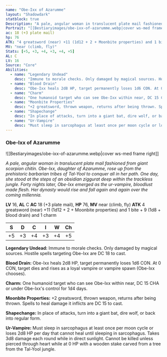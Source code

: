 ```yaml
---
name: "Obe-Ixx of Azarumme"
layout: "Shadowdark"
statblock: true
Description: "A pale, angular woman in translucent plate mail fashioned from giant scorpion chitin. Obe-Ixx, daughter of Azarumme, rose up from the prehistoric barbarian tribes of Tal-Yool to conquer all in her path. One day, she stood at the steps of an obsidian ziggurat deep within the trackless jungle. Forty nights later, Obe-Ixx emerged as the ur-vampire, bloodlust made flesh. Her dynasty would rise and fall again and again over the coming millennia."
Portrait: "[[Bestiaryimages/obe-ixx-of-azarumme.webp|cover ws-med frame right]]"
ac: 18 (+3 plate mail)
hp: 76
ATK: "4 greatsword (near) +11 (1d12 + 2 + Moonbite properties) and 1 bite + 9 (1d8 + blood drain) and 1 charm"
MV: "near (climb, fly)"
Stats: [+5, +3, +4, +3, +4, +5]
AL: C
LV: 16
Source: "Core"
Abilities:
  - name: "Legendary Undead"
    desc: "Immune to morale checks. Only damaged by magical sources. Hostile spells targeting Obe-Ixx are DC 18 to cast."
  - name: "Blood Drain"
    desc: "Obe-Ixx heals 2d8 HP, target permanently loses 1d6 CON. At 0 CON, target dies and rises as a loyal vampire or vampire spawn (Obe-Ixx chooses)."
  - name: "Charm"
    desc: "One humanoid target who can see Obe-Ixx within near, DC 15 CHA or under Obe-Ixx's control for 1d4 days."
  - name: "Moonbite Properties"
    desc: "+2 greatsword, thrown weapon, returns after being thrown. Spells to heal damage it inflicts are DC 15 to cast."
  - name: "Shapechange"
    desc: "In place of attacks, turn into a giant bat, dire wolf, or back into regular form."
  - name: "Ur-Vampire"
    desc: "Must sleep in sarcophagus at least once per moon cycle or loses 2d8 HP per day that cannot heal until sleeping in sarcophagus. Takes 3d8 damage each round while in direct sunlight. Cannot be killed unless pierced through heart while at 0 HP with a wooden stake carved from a tree from the Tal-Yool jungle."
---
```


### Obe-Ixx of Azarumme

![[Bestiaryimages/obe-ixx-of-azarumme.webp|cover ws-med frame right]]

_A pale, angular woman in translucent plate mail fashioned from giant scorpion chitin. Obe-Ixx, daughter of Azarumme, rose up from the prehistoric barbarian tribes of Tal-Yool to conquer all in her path. One day, she stood at the steps of an obsidian ziggurat deep within the trackless jungle. Forty nights later, Obe-Ixx emerged as the ur-vampire, bloodlust made flesh. Her dynasty would rise and fall again and again over the coming millennia._

**LV** 16, **AL** C
**AC** 18 (+3 plate mail), **HP** 76, **MV** near (climb, fly)
**ATK** 4 greatsword (near) +11 (1d12 + 2 + Moonbite properties) and 1 bite + 9 (1d8 + blood drain) and 1 charm

|  S  |  D  |  C  |  I  |  W  |  Ch  |
|:---:|:---:|:---:|:---:|:---:|:----:|
| +5 | +3 | +4 | +3 | +4 | +5 |

**Legendary Undead:** Immune to morale checks. Only damaged by magical sources. Hostile spells targeting Obe-Ixx are DC 18 to cast.

**Blood Drain:** Obe-Ixx heals 2d8 HP, target permanently loses 1d6 CON. At 0 CON, target dies and rises as a loyal vampire or vampire spawn (Obe-Ixx chooses).

**Charm:** One humanoid target who can see Obe-Ixx within near, DC 15 CHA or under Obe-Ixx's control for 1d4 days.

**Moonbite Properties:** +2 greatsword, thrown weapon, returns after being thrown. Spells to heal damage it inflicts are DC 15 to cast.

**Shapechange:** In place of attacks, turn into a giant bat, dire wolf, or back into regular form.

**Ur-Vampire:** Must sleep in sarcophagus at least once per moon cycle or loses 2d8 HP per day that cannot heal until sleeping in sarcophagus. Takes 3d8 damage each round while in direct sunlight. Cannot be killed unless pierced through heart while at 0 HP with a wooden stake carved from a tree from the Tal-Yool jungle.

